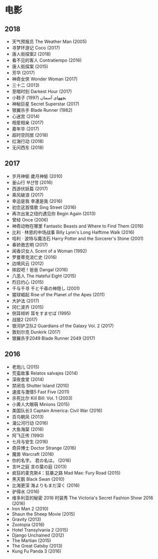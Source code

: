 # 电影

## 2018

* 天气预报员 The Weather Man (2005)
* 寻梦环游记 Coco (2017)
* 唐人街探案2 (2018)
* 看不见的客人 Contratiempo (2016)
* 唐人街探案 (2015)
* 芳华 (2017)
* 神奇女侠 Wonder Woman (2017)
* 三十二 (2013)
* 至暗时刻 Darkest Hour (2017)
* 小鞋子 بچههای آسمان (1997)
* 神秘巨星 Secret Superstar (2017)
* 银翼杀手 Blade Runner (1982)
* 心迷宫 (2014)
* 相爱相亲 (2017)
* 嘉年华 (2017)
* 超时空同居 (2018)
* 红海行动 (2018)
* 无问西东 (2018)

## 2017

* 岁月神偷 歲月神偷 (2010)
* 釜山行 부산행 (2016)
* 西游伏妖篇 (2017)
* 乘风破浪 (2017)
* 幸运是我 幸運是我 (2016)
* 初恋这首情歌 Sing Street (2016)
* 再次出发之纽约遇见你 Begin Again (2013)
* 曾经 Once (2006)
* 神奇动物在哪里 Fantastic Beasts and Where to Find Them (2016)
* 比利 · 林恩的中场战事 Billy Lynn's Long Halftime Walk (2016)
* 哈利 · 波特与魔法石 Harry Potter and the Sorcerer's Stone (2001)
* 春娇救志明 (2017)
* 闻香识女人 Scent of a Woman (1992)
* 罗曼蒂克消亡史 (2016)
* 边境风云 (2012)
* 摔跤吧！爸爸 Dangal (2016)
* 八恶人 The Hateful Eight (2015)
* 烈日灼心 (2015)
* 千与千寻 千と千尋の神隠し (2001)
* 猩球崛起 Rise of the Planet of the Apes (2011)
* 大护法 (2017)
* 冈仁波齐 (2015)
* 侧耳倾听 耳をすませば (1995)
* 战狼2 (2017)
* 银河护卫队2 Guardians of the Galaxy Vol. 2 (2017)
* 敦刻尔克 Dunkirk (2017)
* 银翼杀手2049 Blade Runner 2049 (2017)


## 2016

* 老炮儿 (2015)
* 荒蛮故事 Relatos salvajes (2014)
* 深夜食堂 (2014)
* 禁闭岛 Shutter Island (2010)
* 速度与激情5 Fast Five (2011)
* 杀死比尔 Kill Bill: Vol. 1 (2003)
* 小黄人大眼萌 Minions (2015)
* 美国队长3 Captain America: Civil War (2016)
* 百鸟朝凤 (2013)
* 湄公河行动 (2016)
* 大鱼海棠 (2016)
* 阿飞正传 (1990)
* 七月与安生 (2016)
* 奇异博士 Doctor Strange (2016)
* 魔兽 Warcraft (2016)
* 你的名字。 君の名は。 (2016)
* 言叶之庭 言の葉の庭 (2013)
* 疯狂的麦克斯4：狂暴之路 Mad Max: Fury Road (2015)
* 黑天鹅 Black Swan (2010)
* 比海更深 海よりもまだ深く (2016)
* 驴得水 (2016)
* 维多利亚的秘密 2016 时装秀 The Victoria's Secret Fashion Show 2016 (2016)
* Iron Man 2 (2010)
* Shaun the Sheep Movie (2015)
* Gravity (2013)
* Zootopia (2016)
* Hotel Transylvania 2 (2015)
* Django Unchained (2012)
* The Martian (2015)
* The Great Gatsby (2013)
* Kung Fu Panda 3 (2016)
